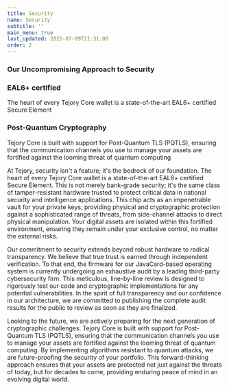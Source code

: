 ```yaml
---
title: Security
name: Security
subtitle: ''
main_menu: true
last_updated: 2025-07-09T21:31:00
order: 2
---
```

### **Our Uncompromising Approach to Security**

<div class="feature-list">

<div class="feature-box"><h3>EAL6+ certified</h3><p>The heart of every Tejory Core wallet is a state-of-the-art EAL6+ certified Secure Element</p></div>

<div class="feature-box"><h3>Post-Quantum Cryptography</h3><p>Tejory Core is built with support for Post-Quantum TLS (PQTLS), ensuring that the communication channels you use to manage your assets are fortified against the looming threat of quantum computing</p></div>

</div>

At Tejory, security isn't a feature; it's the bedrock of our foundation. The heart of every Tejory Core wallet is a state-of-the-art EAL6+ certified Secure Element. This is not merely bank-grade security; it's the same class of tamper-resistant hardware trusted to protect critical data in national security and intelligence applications. This chip acts as an impenetrable vault for your private keys, providing physical and cryptographic protection against a sophisticated range of threats, from side-channel attacks to direct physical manipulation. Your digital assets are isolated within this fortified environment, ensuring they remain under your exclusive control, no matter the external risks.

Our commitment to security extends beyond robust hardware to radical transparency. We believe that true trust is earned through independent verification. To that end, the firmware for our JavaCard-based operating system is currently undergoing an exhaustive audit by a leading third-party cybersecurity firm. This meticulous, line-by-line review is designed to rigorously test our code and cryptographic implementations for any potential vulnerabilities. In the spirit of full transparency and our confidence in our architecture, we are committed to publishing the complete audit results for the public to review as soon as they are finalized.

Looking to the future, we are actively preparing for the next generation of cryptographic challenges. Tejory Core is built with support for Post-Quantum TLS (PQTLS), ensuring that the communication channels you use to manage your assets are fortified against the looming threat of quantum computing. By implementing algorithms resistant to quantum attacks, we are future-proofing the security of your portfolio. This forward-thinking approach ensures that your assets are protected not just against the threats of today, but for decades to come, providing enduring peace of mind in an evolving digital world.
